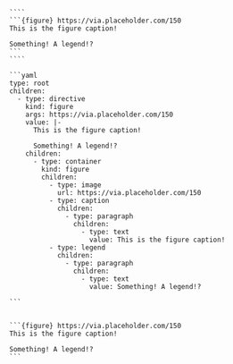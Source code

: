 `````{tabbed} Markup
````
```{figure} https://via.placeholder.com/150
This is the figure caption!

Something! A legend!?
```
````
`````

`````{tabbed} AST
```yaml
type: root
children:
  - type: directive
    kind: figure
    args: https://via.placeholder.com/150
    value: |-
      This is the figure caption!

      Something! A legend!?
    children:
      - type: container
        kind: figure
        children:
          - type: image
            url: https://via.placeholder.com/150
          - type: caption
            children:
              - type: paragraph
                children:
                  - type: text
                    value: This is the figure caption!
          - type: legend
            children:
              - type: paragraph
                children:
                  - type: text
                    value: Something! A legend!?

```
`````

`````{tabbed} Render

```{figure} https://via.placeholder.com/150
This is the figure caption!

Something! A legend!?
```

`````

